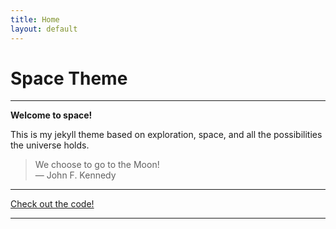 ```yaml
---
title: Home
layout: default
---
```


# Space Theme

***

**Welcome to space!**

This is my jekyll theme based on exploration, space, and all the possibilities the universe holds.

> We choose to go to the Moon! <br>— John F. Kennedy

***

[Check out the code!](https://github.com/artemis9703/jekyll-theme)

***